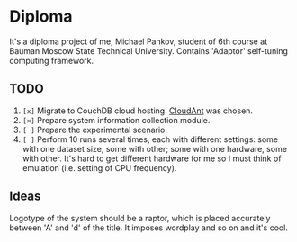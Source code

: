 # Diploma #

It's a diploma project of me, Michael Pankov, student of 6th course at Bauman Moscow State Technical University.
Contains 'Adaptor' self-tuning computing framework.

## TODO ##

1. `[x]` Migrate to CouchDB cloud hosting. [CloudAnt](https://cloudant.com/) was chosen.
1. `[×]` Prepare system information collection module.
1. `[ ]` Prepare the experimental scenario.
1. `[ ]` Perform 10 runs several times, each with different settings: some with one dataset size, some with other; some with one hardware, some with other. It's hard to get different hardware for me so I must think of emulation (i.e. setting of CPU frequency).

## Ideas ##

Logotype of the system should be a raptor, which is placed accurately between 'A' and 'd' of the title. It imposes wordplay and so on and it's cool.